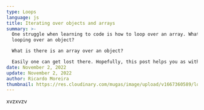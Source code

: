 ```yaml
---
type: Loops
language: js
title: Iterating over objects and arrays
summary: >-
  One struggle when learning to code is how to loop over an array. What about
  looping over an object?

  What is there is an array over an object?

  Easily one can get lost there. Hopefully, this post helps you as with helps me
date: November 2, 2022
update: November 2, 2022
author: Ricardo Moreira
thumbnail: https://res.cloudinary.com/mugas/image/upload/v1667360589/loop_array_objects_rdp4fw.png
---
```

x﻿vzxvzv